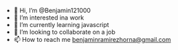 - 👋 Hi, I’m @Benjamin121000
- 👀 I’m interested ina work
- 🌱 I’m currently learning javascript
- 💞️ I’m looking to collaborate on a job
- 📫 How to reach me benjaminramirezhorna@gmail.com

<!---
Benjamin121000/Benjamin121000 is a ✨ special ✨ repository because its `README.md` (this file) appears on your GitHub profile.
You can click the Preview link to take a look at your changes.
--->
